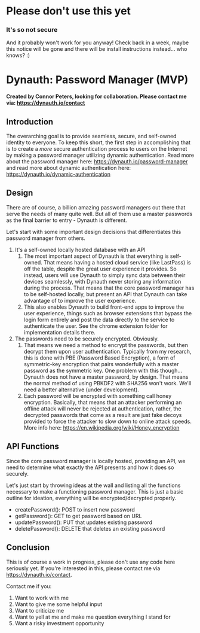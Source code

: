 # Please don't use this yet
### It's so not secure
And it probably won't work for you anyway! Check back in a week, maybe this notice will be gone and there will be install instructions instead... who knows? :)

# Dynauth: Password Manager (MVP)

#### Created by Connor Peters, looking for collaboration. Please contact me via: https://dynauth.io/contact

## Introduction
The overarching goal is to provide seamless, secure, and self-owned identity to everyone. To keep this short, the first step in accomplishing that is to create a *more* secure authentication process to users on the Internet by making a password manager utilizing dynamic authentication. Read more about the password manager here: https://dynauth.io/password-manager and read more about dynamic authentication here: https://dynauth.io/dynamic-authentication

## Design
There are of course, a billion amazing password managers out there that serve the needs of many quite well. But all of them use a master passwords as the final barrier to entry - Dynauth is different.

Let's start with some important design decisions that differentiates this password manager from others.

1. It's a self-owned locally hosted database with an API
   1. The most important aspect of Dynauth is that everything is self-owned. That means having a hosted cloud service (like LastPass) is off the table, despite the great user experience it provides. So instead, users will use Dynauth to simply sync data between their devices seamlessly, with Dynauth never storing any information during the process. That means that the core password manager has to be self-hosted locally, but present an API that Dynauth can take advantage of to improve the user experience.
   2. This also enables Dynauth to build front-end apps to improve the user experience, things such as browser extensions that bypass the login form entirely and post the data directly to the service to authenticate the user. See the chrome extension folder for implementation details there.
2. The passwords need to be securely encrypted. Obviously.
   1. That means we need a method to encrypt the passwords, but then decrypt them upon user authentication. Typically from my research, this is done with PBE (Password Based Encryption), a form of symmetric-key encryption that pairs wonderfully with a master password as the symmetric key. One problem with this though... Dynauth does not have a master password, by design. That means the normal method of using PBKDF2 with SHA256 won't work. We'll need a better alternative (under development).
   2. Each password will be encrypted with something call honey encryption. Basically, that means that an attacker performing an offline attack will never be rejected at authentication, rather, the decrypted passwords that come as a result are just fake decoys provided to force the attacker to slow down to online attack speeds. More info here: https://en.wikipedia.org/wiki/Honey_encryption

## API Functions
Since the core password manager is locally hosted, providing an API, we need to determine what exactly the API presents and how it does so securely.

Let's just start by throwing ideas at the wall and listing all the functions necessary to make a functioning password manager. This is just a basic outline for ideation, everything will be encrypted/decrypted properly.

- createPassword(): POST to insert new password
- getPassword(): GET to get password based on URL
- updatePassword(): PUT that updates existing password
- deletePassword():	DELETE that deletes an existing password

## Conclusion
This is of course a work in progress, please don't use any code here seriously yet. If you're interested in this, please contact me via https://dynauth.io/contact.

Contact me if you:
1. Want to work with me
2. Want to give me some helpful input
3. Want to criticize me
4. Want to yell at me and make me question everything I stand for
5. Want a risky investment opportunity